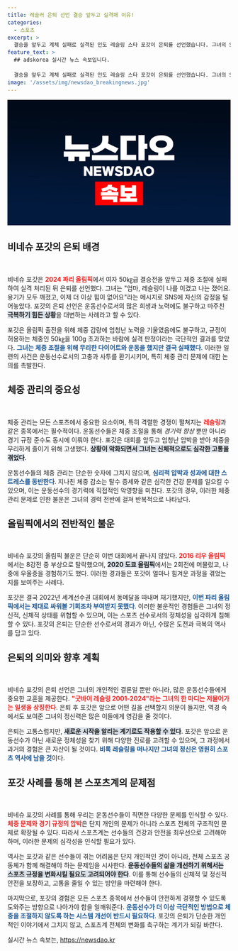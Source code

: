 ```yaml
---
title: 레슬러 은퇴 선언 결승 앞두고 실격패 이유!
categories:
  - 스포츠
excerpt: >
  결승을 앞두고 계체 실패로 실격된 인도 레슬링 스타 포갓이 은퇴를 선언했습니다. 그녀의 SNS에는 레슬링이 나를 이겼다는 고백이 담겨 있어 많은 이들의 마음을 아프게 합니다.
feature_text: >
  ## adskorea 실시간 뉴스 속보입니다.

  결승을 앞두고 계체 실패로 실격된 인도 레슬링 스타 포갓이 은퇴를 선언했습니다. 그녀의 SNS에는 레슬링이 나를 이겼다는 고백이 담겨 있어 많은 이들의 마음을 아프게 합니다.
image: '/assets/img/newsdao_breakingnews.jpg'
---
```


<p><img src="/assets/img/newsdao_breakingnews.jpg" alt="adskorea 속보" /></p>

<h2 data-ke-size="size26">비네슈 포갓의 은퇴 배경</h2>

<p data-ke-size="size16">&nbsp;</p>

<p>비네슈 포갓은 <b><span style="color: #ee2323;">2024 파리 올림픽</span></b>에서 여자 50㎏급 결승전을 앞두고 체중 조절에 실패하여 실격 처리된 뒤 은퇴를 선언했다. 그녀는 "엄마, 레슬링이 나를 이겼고 나는 졌어요. 용기가 모두 깨졌고, 이제 더 이상 힘이 없어요"라는 메시지로 SNS에 자신의 감정을 털어놓았다. 포갓의 은퇴 선언은 운동선수로서의 많은 희생과 노력에도 불구하고 마주친 <b><span style="background-color: #21538527;">극복하기 힘든 상황</span></b>을 대변하는 사례라고 할 수 있다. </p>

<p>포갓은 올림픽 출전을 위해 체중 감량에 엄청난 노력을 기울였음에도 불구하고, 규정이 허용하는 체중인 50㎏을 100g 초과하는 바람에 실격 판정이라는 극단적인 결과를 맞았다. <b><span style="color: #1a5490;">그녀는 체중 조절을 위해 무리한 다이어트와 운동을 했지만 결국 실패했다</span></b>. 이러한 일련의 사건은 운동선수로서의 고충과 사투를 환기시키며, 특히 체중 관리 문제에 대한 논의를 촉발한다.</p>

<h2 data-ke-size="size26">체중 관리의 중요성</h2>

<p data-ke-size="size16">&nbsp;</p>

<p>체중 관리는 모든 스포츠에서 중요한 요소이며, 특히 격렬한 경쟁이 펼쳐지는 <b><span style="color: #ee2323;">레슬링</span></b>과 같은 종목에서는 필수적이다. 운동선수들은 체중 조절을 통해 <em>경기력 향상</em> 뿐만 아니라 경기 규정 준수도 동시에 이뤄야 한다. 포갓은 대회를 앞두고 엄청난 압박을 받아 체중을 무리하게 줄이기 위해 고생했다. <b><span style="background-color: #21538527;">상황이 악화되면서 그녀는 신체적으로도 심각한 고통을 겪었다</span></b>.</p>

<p>운동선수들의 체중 관리는 단순한 숫자에 그치지 않으며, <b><span style="color: #1a5490;">심리적 압박과 성과에 대한 스트레스를 동반한다</span></b>. 지나친 체중 감소는 탈수 증세와 같은 심각한 건강 문제를 일으킬 수 있으며, 이는 운동선수의 경기력에 직접적인 악영향을 미친다. 포갓의 경우, 이러한 체중 관리 문제로 인한 불운은 그녀의 경력 전반에 걸쳐 반복적으로 나타났다. </p>

<h2 data-ke-size="size26">올림픽에서의 전반적인 불운</h2>

<p data-ke-size="size16">&nbsp;</p>

<p>비네슈 포갓의 올림픽 불운은 단순히 이번 대회에서 끝나지 않았다. <b><span style="color: #ee2323;">2016 리우 올림픽</span></b>에서는 8강전 중 부상으로 탈락했으며, <b><span style="background-color: #21538527;">2020 도쿄 올림픽</span></b>에서는 2회전에 머물렀고, 나중에 우울증을 경험하기도 했다. 이러한 경과들은 포갓이 얼마나 힘겨운 과정을 겪었는지를 보여주는 사례다.</p>

<p>포갓은 결국 2022년 세계선수권 대회에서 동메달을 따내며 재기했지만, <b><span style="color: #1a5490;">이번 파리 올림픽에서는 제대로 싸워볼 기회조차 부여받지 못했다</span></b>. 이러한 불운적인 경험들은 그녀의 정신적, 신체적 상태를 위협할 수 있으며, 이는 스포츠 선수로서의 정체성을 심각하게 침해할 수 있다. 포갓의 은퇴는 단순한 선수로서의 경과가 아닌, 수많은 도전과 극복의 역사를 담고 있다.</p>

<h2 data-ke-size="size26">은퇴의 의미와 향후 계획</h2>

<p data-ke-size="size16">&nbsp;</p>

<p>비네슈 포갓의 은퇴 선언은 그녀의 개인적인 결론일 뿐만 아니라, 많은 운동선수들에게 중요한 교훈을 제공한다. <b><span style="color: #ee2323;">"굿바이 레슬링 2001-2024"라는 그녀의 한 마디는 저물어가는 일생을 상징한다</span></b>. 은퇴 후 포갓은 앞으로 어떤 길을 선택할지 의문이 들지만, 역경 속에서도 보여준 그녀의 정신력은 많은 이들에게 영감을 줄 것이다.</p>

<p>은퇴는 고통스럽지만, <b><span style="background-color: #21538527;">새로운 시작을 알리는 계기로도 작용할 수 있다</span></b>. 포갓은 앞으로 운동선수가 아닌 새로운 정체성을 찾기 위해 다양한 진로를 고려할 수 있으며, 그 과정에서 과거의 경험은 큰 자산이 될 것이다. <b><span style="color: #1a5490;">비록 레슬링을 떠나지만 그녀의 정신은 영원히 스포츠 역사에 남을 것</span></b>이다. </p>

<h2 data-ke-size="size26">포갓 사례를 통해 본 스포츠계의 문제점</h2>

<p data-ke-size="size16">&nbsp;</p>

<p>비네슈 포갓의 사례를 통해 우리는 운동선수들이 직면한 다양한 문제를 인식할 수 있다. <b><span style="color: #ee2323;">체중 문제와 경기 규정의 압박</span></b>은 단지 개인의 문제가 아니라 스포츠 전체의 구조적인 문제로 확장될 수 있다. 따라서 스포츠계는 선수들의 건강과 안전을 최우선으로 고려해야 하며, 이러한 문제의 심각성을 인식할 필요가 있다.</p>

<p>역사는 포갓과 같은 선수들이 겪는 어려움은 단지 개인적인 것이 아니라, 전체 스포츠 공동체가 함께 해결해야 하는 문제임을 시사한다. <b><span style="background-color: #21538527;">운동선수들의 삶을 개선하기 위해서는 스포츠 규정을 변화시킬 필요도 고려되어야 한다</span></b>. 이를 통해 선수들의 신체적 및 정신적 안전을 보장하고, 고통을 줄일 수 있는 방안을 마련해야 한다.</p>

<p>마지막으로, 포갓의 경험은 모든 스포츠 종목에서 선수들이 안전하게 경쟁할 수 있도록 도와주는 방향으로 나아가야 함을 일깨워준다. <b><span style="color: #1a5490;">운동선수가 더 이상 극단적인 방법으로 체중을 조절하지 않도록 하는 시스템 개선이 반드시 필요하다</span></b>. 포갓의 은퇴가 단순한 개인적인 이야기에서 그치지 않고, 스포츠계 전체의 변화를 촉구하는 계기가 되길 바란다.</p>
실시간 뉴스 속보는, <a href="https://newsdao.kr" rel="dofollow">https://newsdao.kr</a>


